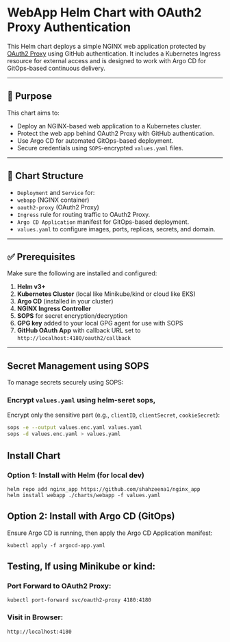 # WebApp Helm Chart with OAuth2 Proxy Authentication

This Helm chart deploys a simple NGINX web application protected by [OAuth2 Proxy](https://oauth2-proxy.github.io/oauth2-proxy/) using GitHub authentication. It includes a Kubernetes Ingress resource for external access and is designed to work with Argo CD for GitOps-based continuous delivery.

---

## 📌 Purpose

This chart aims to:
- Deploy an NGINX-based web application to a Kubernetes cluster.
- Protect the web app behind OAuth2 Proxy with GitHub authentication.
- Use Argo CD for automated GitOps-based deployment.
- Secure credentials using `SOPS`-encrypted `values.yaml` files.

---

## 📁 Chart Structure

- `Deployment` and `Service` for:
- `webapp` (NGINX container)
- `oauth2-proxy` (OAuth2 Proxy)
- `Ingress` rule for routing traffic to OAuth2 Proxy.
- `Argo CD Application` manifest for GitOps-based deployment.
- `values.yaml` to configure images, ports, replicas, secrets, and domain.

---

## ✅ Prerequisites

Make sure the following are installed and configured:

1. **Helm v3+**
2. **Kubernetes Cluster** (local like Minikube/kind or cloud like EKS)
3. **Argo CD** (installed in your cluster)
4. **NGINX Ingress Controller**
5. **SOPS** for secret encryption/decryption
6. **GPG key** added to your local GPG agent for use with SOPS
7. **GitHub OAuth App** with callback URL set to `http://localhost:4180/oauth2/callback`

---

##  Secret Management using SOPS

To manage secrets securely using SOPS:

### Encrypt `values.yaml` using helm-seret sops,

Encrypt only the sensitive part (e.g., `clientID`, `clientSecret`, `cookieSecret`):

```bash
sops -e --output values.enc.yaml values.yaml
sops -d values.enc.yaml > values.yaml
```
## Install Chart
### Option 1: Install with Helm (for local dev)
```
helm repo add nginx_app https://github.com/shahzeena1/nginx_app
helm install webapp ./charts/webapp -f values.yaml
```
## Option 2: Install with Argo CD (GitOps)
Ensure Argo CD is running, then apply the Argo CD Application manifest:
```
kubectl apply -f argocd-app.yaml
```
## Testing, If using Minikube or kind:
### Port Forward to OAuth2 Proxy:
```
kubectl port-forward svc/oauth2-proxy 4180:4180
```
### Visit in Browser:
```
http://localhost:4180
```
